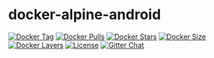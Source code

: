# docker-alpine-android

[![Docker Tag](https://img.shields.io/github/tag/yongjhih/docker-alpine-android.svg)](https://hub.docker.com/r/yongjhih/alpine-android/tags/)
[![Docker Pulls](https://img.shields.io/docker/pulls/yongjhih/alpine-android.svg)](https://hub.docker.com/r/yongjhih/alpine-android/)
[![Docker Stars](https://img.shields.io/docker/stars/yongjhih/alpine-android.svg)](https://hub.docker.com/r/yongjhih/alpine-android/)
[![Docker Size](https://img.shields.io/imagelayers/image-size/yongjhih/alpine-android/latest.svg)](https://imagelayers.io/?images=yongjhih/alpine-android:latest)
[![Docker Layers](https://img.shields.io/imagelayers/layers/yongjhih/alpine-android/latest.svg)](https://imagelayers.io/?images=yongjhih/alpine-android:latest)
[![License](https://img.shields.io/github/license/yongjhih/docker-alpine-android.svg)](https://github.com/yongjhih/docker-alpine-android/raw/master/LICENSE.txt)
[![Gitter Chat](https://img.shields.io/gitter/room/yongjhih/docker-alpine-android.svg)](https://gitter.im/yongjhih/docker-alpine-android)
